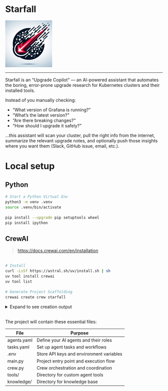 # Starfall

<img src="./imgs/logo/20250814_112206603_iOS.jpg" width="150">

----

Starfall is an “Upgrade Copilot” — an AI-powered assistant that automates the boring, error-prone upgrade research for Kubernetes clusters and their installed tools.

Instead of you manually checking:
- “What version of Grafana is running?”
- “What’s the latest version?”
- “Are there breaking changes?”
- “How should I upgrade it safely?”

…this assistant will scan your cluster, pull the right info from the internet, summarize the relevant upgrade notes, and optionally push those insights where you want them (Slack, GitHub issue, email, etc.).




# Local setup

## Python
```bash
# Start a Python Virtual Env
python3 -m venv .venv
source .venv/bin/activate

pip install --upgrade pip setuptools wheel
pip install ipython
```

## CrewAI
> https://docs.crewai.com/en/installation

```bash

# Install
curl -LsSf https://astral.sh/uv/install.sh | sh
uv tool install crewai
uv tool list

# Generate Project Scaffolding
crewai create crew starfall
```

<details>
  <summary>Expand to see creation output</summary>
  
  ```bash
    Creating folder starfall...
    Cache expired or not found. Fetching provider data from the web...
    Downloading  [####################################]  663179/30913
    Select a provider to set up:
    1. openai
    2. anthropic
    3. gemini
    4. nvidia_nim
    5. groq
    6. huggingface
    7. ollama
    8. watson
    9. bedrock
    10. azure
    11. cerebras
    12. sambanova
    13. other
    q. Quit
    Enter the number of your choice or 'q' to quit: 7

    Select a model to use for Ollama:
    1. ollama/llama3.1
    2. ollama/mixtral
    q. Quit
    Enter the number of your choice or 'q' to quit: 1

    API keys and model saved to .env file
    Selected model: ollama/llama3.1
    - Created starfall/.gitignore
    - Created starfall/pyproject.toml
    - Created starfall/README.md
    - Created starfall/knowledge/user_preference.txt
    - Created starfall/src/starfall/__init__.py
    - Created starfall/src/starfall/main.py
    - Created starfall/src/starfall/crew.py
    - Created starfall/src/starfall/tools/custom_tool.py
    - Created starfall/src/starfall/tools/__init__.py
    - Created starfall/src/starfall/config/agents.yaml
    - Created starfall/src/starfall/config/tasks.yaml
    Crew starfall created successfully!
  ```
</details>
<br>


The project will contain these essential files:

|File|Purpose|
|---|---|
|agents.yaml|	Define your AI agents and their roles|
|tasks.yaml|	Set up agent tasks and workflows|
|.env	|Store API keys and environment variables|
|main.py|	Project entry point and execution flow|
|crew.py|	Crew orchestration and coordination|
|tools/	| Directory for custom agent tools|
|knowledge/|	Directory for knowledge base|
